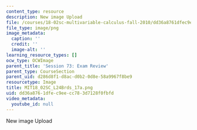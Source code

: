 ```yaml
---
content_type: resource
description: New image Upload
file: /courses/18-02sc-multivariable-calculus-fall-2010/dd36a8761dfec9eecc783d7128f0fbfd_MIT18_02SC_L24Brds_17a.png
file_type: image/png
image_metadata:
  caption: ''
  credit: ''
  image-alt: ''
learning_resource_types: []
ocw_type: OCWImage
parent_title: 'Session 73: Exam Review'
parent_type: CourseSection
parent_uid: d286d8f1-d8ac-d0b2-0d8e-58a9967f8be9
resourcetype: Image
title: MIT18_02SC_L24Brds_17a.png
uid: dd36a876-1dfe-c9ee-cc78-3d7128f0fbfd
video_metadata:
  youtube_id: null
---
```

New image Upload

